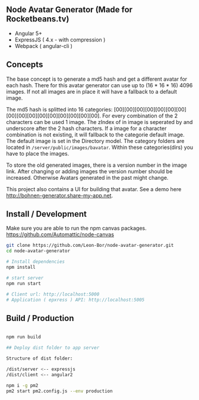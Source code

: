 ## Node Avatar Generator (Made for Rocketbeans.tv)

- Angular 5+
- ExpressJS ( 4.x - with compression )
- Webpack ( angular-cli )

## Concepts

The base concept is to generate a md5 hash and get a different avatar for each hash.
There for this avatar generator can use up to (16 * 16 * 16) 4096 images. If not all images are in place it will have a fallback to a default image. 

The md5 hash is splitted into 16 categories:
[00][00][00][00][00][00][00][00][00][00][00][00][00][00][00][00]. For every combination of the 2 characters can be used 1 image. The zIndex of in image is seperated by and underscore after the 2 hash characters. If a image for a character combination is not existing, it will fallback to the categorie default image. The default image is set in the Directory model. The category folders are located in `/server/public/images/bavatar`. Within these categories(dirs) you have to place the images.

To store the old generated images, there is a version number in the image link. After changing or adding images the version number should be increased. Otherwise Avatars generated in the past might change.

This project also contains a UI for building that avatar. See a demo here http://bohnen-generator.share-my-app.net.


## Install / Development

Make sure you are able to run the npm canvas packages.
https://github.com/Automattic/node-canvas

```bash
git clone https://github.com/Leon-Bor/node-avatar-generator.git
cd node-avatar-generator

# Install dependencies
npm install

# start server
npm run start

# Client url: http://localhost:5000
# Application ( epxress ) API: http://localhost:5005
```

## Build / Production

```bash

npm run build

## Deploy dist folder to app server

Structure of dist folder:

/dist/server <-- expressjs
/dist/client <-- angular2

npm i -g pm2
pm2 start pm2.config.js --env production

```

